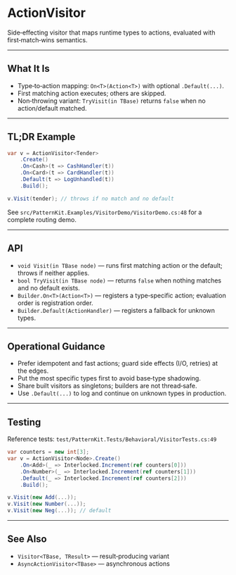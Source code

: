 # ActionVisitor

Side‑effecting visitor that maps runtime types to actions, evaluated with first‑match‑wins semantics.

---

## What It Is

- Type‑to‑action mapping: `On<T>(Action<T>)` with optional `.Default(...)`.
- First matching action executes; others are skipped.
- Non‑throwing variant: `TryVisit(in TBase)` returns `false` when no action/default matched.

---

## TL;DR Example

```csharp
var v = ActionVisitor<Tender>
    .Create()
    .On<Cash>(t => CashHandler(t))
    .On<Card>(t => CardHandler(t))
    .Default(t => LogUnhandled(t))
    .Build();

v.Visit(tender); // throws if no match and no default
```

See `src/PatternKit.Examples/VisitorDemo/VisitorDemo.cs:48` for a complete routing demo.

---

## API

- `void Visit(in TBase node)` — runs first matching action or the default; throws if neither applies.
- `bool TryVisit(in TBase node)` — returns `false` when nothing matches and no default exists.
- `Builder.On<T>(Action<T>)` — registers a type‑specific action; evaluation order is registration order.
- `Builder.Default(ActionHandler)` — registers a fallback for unknown types.

---

## Operational Guidance

- Prefer idempotent and fast actions; guard side effects (I/O, retries) at the edges.
- Put the most specific types first to avoid base‑type shadowing.
- Share built visitors as singletons; builders are not thread‑safe.
- Use `.Default(...)` to log and continue on unknown types in production.

---

## Testing

Reference tests: `test/PatternKit.Tests/Behavioral/VisitorTests.cs:49`

```csharp
var counters = new int[3];
var v = ActionVisitor<Node>.Create()
    .On<Add>(_ => Interlocked.Increment(ref counters[0]))
    .On<Number>(_ => Interlocked.Increment(ref counters[1]))
    .Default(_ => Interlocked.Increment(ref counters[2]))
    .Build();

v.Visit(new Add(...));
v.Visit(new Number(...));
v.Visit(new Neg(...)); // default
```

---

## See Also

- `Visitor<TBase, TResult>` — result‑producing variant
- `AsyncActionVisitor<TBase>` — asynchronous actions
